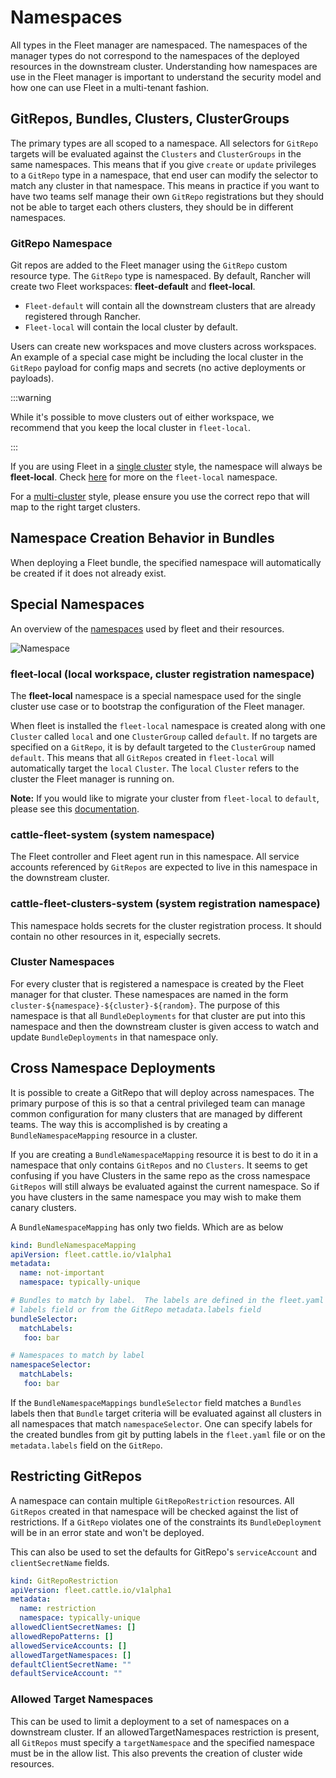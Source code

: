 # Namespaces

All types in the Fleet manager are namespaced.  The namespaces of the manager types do not correspond to the namespaces
of the deployed resources in the downstream cluster. Understanding how namespaces are use in the Fleet manager is
important to understand the security model and how one can use Fleet in a multi-tenant fashion.

## GitRepos, Bundles, Clusters, ClusterGroups

The primary types are all scoped to a namespace. All selectors for `GitRepo` targets will be evaluated against
the `Clusters` and `ClusterGroups` in the same namespaces. This means that if you give `create` or `update` privileges
to a `GitRepo` type in a namespace, that end user can modify the selector to match any cluster in that namespace.
This means in practice if you want to have two teams self manage their own `GitRepo` registrations but they should
not be able to target each others clusters, they should be in different namespaces.

### GitRepo Namespace

Git repos are added to the Fleet manager using the `GitRepo` custom resource type. The `GitRepo` type is namespaced. By default, Rancher will create two Fleet workspaces: **fleet-default** and **fleet-local**.

- `Fleet-default` will contain all the downstream clusters that are already registered through Rancher.
- `Fleet-local` will contain the local cluster by default.

Users can create new workspaces and move clusters across workspaces. An example of a special case might be including the local cluster in the `GitRepo` payload for config maps and secrets (no active deployments or payloads).

:::warning

While it's possible to move clusters out of either workspace, we recommend that you keep the local cluster in `fleet-local`.

:::

If you are using Fleet in a [single cluster](./concepts.md) style, the namespace will always be **fleet-local**. Check [here](https://fleet.rancher.io/namespaces/#fleet-local) for more on the `fleet-local` namespace.

For a [multi-cluster](./concepts.md) style, please ensure you use the correct repo that will map to the right target clusters.


## Namespace Creation Behavior in Bundles

When deploying a Fleet bundle, the specified namespace will automatically be created if it does not already exist.

## Special Namespaces

An overview of the [namespaces](./namespaces.md) used by fleet and their resources.

![Namespace](/img/FleetNamespaces.svg)

### fleet-local (local workspace, cluster registration namespace)

The **fleet-local** namespace is a special namespace used for the single cluster use case or to bootstrap
the configuration of the Fleet manager.

When fleet is installed the `fleet-local` namespace is created along with one `Cluster` called `local` and one
`ClusterGroup` called `default`.  If no targets are specified on a `GitRepo`, it is by default targeted to the
`ClusterGroup` named `default`.  This means that all `GitRepos` created in `fleet-local` will
automatically target the `local` `Cluster`.  The `local` `Cluster` refers to the cluster the Fleet manager is running
on.

**Note:** If you would like to migrate your cluster from `fleet-local` to `default`, please see this [documentation](./troubleshooting.md#migrate-the-local-cluster-to-the-fleet-default-cluster).

### cattle-fleet-system (system namespace)

The Fleet controller and Fleet agent run in this namespace. All service accounts referenced by `GitRepos` are expected
to live in this namespace in the downstream cluster.

### cattle-fleet-clusters-system (system registration namespace)

This namespace holds secrets for the cluster registration process. It should contain no other resources in it,
especially secrets.

### Cluster Namespaces

For every cluster that is registered a namespace is created by the Fleet manager for that cluster.
These namespaces are named in the form `cluster-${namespace}-${cluster}-${random}`.  The purpose of this
namespace is that all `BundleDeployments` for that cluster are put into this namespace and
then the downstream cluster is given access to watch and update `BundleDeployments` in that namespace only.

## Cross Namespace Deployments

It is possible to create a GitRepo that will deploy across namespaces. The primary purpose of this is so that a
central privileged team can manage common configuration for many clusters that are managed by different teams. The way
this is accomplished is by creating a `BundleNamespaceMapping` resource in a cluster.

If you are creating a `BundleNamespaceMapping` resource it is best to do it in a namespace that only contains `GitRepos`
and no `Clusters`.  It seems to get confusing if you have Clusters in the same repo as the cross namespace `GitRepos` will still
always be evaluated against the current namespace.  So if you have clusters in the same namespace you may wish to make them
canary clusters.

A `BundleNamespaceMapping` has only two fields.  Which are as below

```yaml
kind: BundleNamespaceMapping
apiVersion: fleet.cattle.io/v1alpha1
metadata:
  name: not-important
  namespace: typically-unique

# Bundles to match by label.  The labels are defined in the fleet.yaml
# labels field or from the GitRepo metadata.labels field
bundleSelector:
  matchLabels:
   foo: bar

# Namespaces to match by label
namespaceSelector:
  matchLabels:
   foo: bar
```

If the `BundleNamespaceMappings` `bundleSelector` field matches a `Bundles` labels then that `Bundle` target criteria will
be evaluated against all clusters in all namespaces that match `namespaceSelector`. One can specify labels for the created
bundles from git by putting labels in the `fleet.yaml` file or on the `metadata.labels` field on the `GitRepo`.

## Restricting GitRepos

A namespace can contain multiple `GitRepoRestriction` resources. All `GitRepos`
created in that namespace will be checked against the list of restrictions.
If a `GitRepo` violates one of the constraints its `BundleDeployment` will be
in an error state and won't be deployed.

This can also be used to set the defaults for GitRepo's `serviceAccount` and `clientSecretName` fields.

```yaml
kind: GitRepoRestriction
apiVersion: fleet.cattle.io/v1alpha1
metadata:
  name: restriction
  namespace: typically-unique
allowedClientSecretNames: []
allowedRepoPatterns: []
allowedServiceAccounts: []
allowedTargetNamespaces: []
defaultClientSecretName: ""
defaultServiceAccount: ""
```

### Allowed Target Namespaces

This can be used to limit a deployment to a set of namespaces on a downstream cluster.
If an allowedTargetNamespaces restriction is present, all `GitRepos` must
specify a `targetNamespace` and the specified namespace must be in the allow
list.
This also prevents the creation of cluster wide resources.
